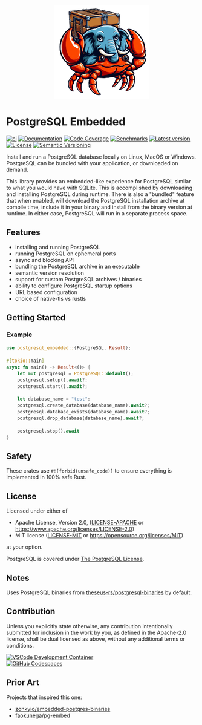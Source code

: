 <p align="center"><img width="250" height="250" src="images/logo.png"></p>

# PostgreSQL Embedded

[![ci](https://github.com/theseus-rs/postgresql-embedded/actions/workflows/ci.yml/badge.svg?branch=main)](https://github.com/theseus-rs/postgresql-embedded/actions/workflows/ci.yml)
[![Documentation](https://docs.rs/postgresql_embedded/badge.svg)](https://docs.rs/postgresql_embedded)
[![Code Coverage](https://codecov.io/gh/theseus-rs/postgresql-embedded/branch/main/graph/badge.svg)](https://codecov.io/gh/theseus-rs/postgresql-embedded)
[![Benchmarks](https://img.shields.io/badge/%F0%9F%90%B0_bencher-enabled-6ec241)](https://bencher.dev/perf/theseus-rs-postgresql-embedded)
[![Latest version](https://img.shields.io/crates/v/postgresql_embedded.svg)](https://crates.io/crates/postgresql_embedded)
[![License](https://img.shields.io/crates/l/postgresql_embedded)](https://github.com/theseus-rs/postgresql-embedded#license)
[![Semantic Versioning](https://img.shields.io/badge/%E2%9A%99%EF%B8%8F_SemVer-2.0.0-blue)](https://semver.org/spec/v2.0.0.html)

Install and run a PostgreSQL database locally on Linux, MacOS or Windows. PostgreSQL can be
bundled with your application, or downloaded on demand.

This library provides an embedded-like experience for PostgreSQL similar to what you would have with
SQLite. This is accomplished by downloading and installing PostgreSQL during runtime. There is
also a "bundled" feature that when enabled, will download the PostgreSQL installation archive at
compile time, include it in your binary and install from the binary version at runtime.
In either case, PostgreSQL will run in a separate process space.

## Features

- installing and running PostgreSQL
- running PostgreSQL on ephemeral ports
- async and blocking API
- bundling the PostgreSQL archive in an executable
- semantic version resolution
- support for custom PostgreSQL archives / binaries
- ability to configure PostgreSQL startup options
- URL based configuration
- choice of native-tls vs rustls

## Getting Started

### Example

```rust
use postgresql_embedded::{PostgreSQL, Result};

#[tokio::main]
async fn main() -> Result<()> {
    let mut postgresql = PostgreSQL::default();
    postgresql.setup().await?;
    postgresql.start().await?;

    let database_name = "test";
    postgresql.create_database(database_name).await?;
    postgresql.database_exists(database_name).await?;
    postgresql.drop_database(database_name).await?;

    postgresql.stop().await
}
```

## Safety

These crates use `#![forbid(unsafe_code)]` to ensure everything is implemented in 100% safe Rust.

## License

Licensed under either of

* Apache License, Version 2.0, ([LICENSE-APACHE](LICENSE-APACHE) or https://www.apache.org/licenses/LICENSE-2.0)
* MIT license ([LICENSE-MIT](LICENSE-MIT) or https://opensource.org/licenses/MIT)

at your option.

PostgreSQL is covered under [The PostgreSQL License](https://opensource.org/licenses/postgresql).

## Notes

Uses PostgreSQL binaries from [theseus-rs/postgresql-binaries](https://github.com/theseus-rs/postgresql_binaries) by
default.

## Contribution

Unless you explicitly state otherwise, any contribution intentionally submitted
for inclusion in the work by you, as defined in the Apache-2.0 license, shall be dual licensed as above, without any
additional terms or conditions.

<a href="https://vscode.dev/redirect?url=vscode://ms-vscode-remote.remote-containers/cloneInVolume?url=https://github.com/theseus-rs/postgresql-embedded">
<img
  src="https://img.shields.io/static/v1?label=VSCode%20Development%20Container&logo=visualstudiocode&message=Open&color=orange"
  alt="VSCode Development Container"
/>
</a>
<br/>
<a href="https://github.dev/theseus-rs/postgresql-embedded">
<img
  src="https://img.shields.io/static/v1?label=GitHub%20Codespaces&logo=github&message=Open&color=orange"
  alt="GitHub Codespaces"
/>
</a>

## Prior Art

Projects that inspired this one:

* [zonkyio/embedded-postgres-binaries](https://github.com/zonkyio/embedded-postgres-binaries)
* [faokunega/pg-embed](https://github.com/faokunega/pg-embed)
